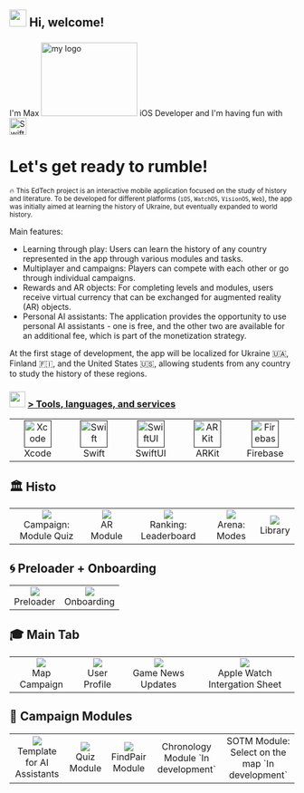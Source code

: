 <h1 align="left" id=""><h2> <img src="https://emojis.slackmojis.com/emojis/images/1588315024/8823/hyperkitty.gif?1588315024" width="30" /> Hi, welcome! </h1>

<h3 align="left"></h2>I'm Max <img src="https://media.giphy.com/media/aXLZvmVw8goBe4cNM6/giphy.gif" alt="my logo" height="130" width="170"> iOS Developer and I'm having fun with <picture>
  <source media="(prefers-color-scheme: dark)" srcset="https://www.swift.org/assets/images/swift~dark.svg">
  <img src="https://www.swift.org/assets/images/swift.svg" alt="Swift logo" height="30">
</picture></h3>


<h1 align="left" >Let's get ready to rumble!</h1>

<sub>🔥 This EdTech project is an interactive mobile application focused on the study of history and literature. To be developed for different platforms (`iOS`, `WatchOS`, `VisionOS`, `Web`), the app was initially aimed at learning the history of Ukraine, but eventually expanded to world history.

Main features:

- Learning through play: Users can learn the history of any country represented in the app through various modules and tasks.
- Multiplayer and campaigns: Players can compete with each other or go through individual campaigns.
- Rewards and AR objects: For completing levels and modules, users receive virtual currency that can be exchanged for augmented reality (AR) objects.
- Personal AI assistants: The application provides the opportunity to use personal AI assistants - one is free, and the other two are available for an additional fee, which is part of the monetization strategy.

At the first stage of development, the app will be localized for Ukraine 🇺🇦, Finland 🇫🇮, and the United States 🇺🇸, allowing students from any country to study the history of these regions.</sub>

<h3> <img src="https://emojis.slackmojis.com/emojis/images/1621024394/39092/cat-roll.gif?1621024394" width="28" /> <a href=""> > Tools, languages, and services </a></h3>

<table>
  <tr>
    <td align="center" width="96">
      <a href="">
        <img src="https://developer.apple.com/assets/elements/icons/xcode-12/xcode-12-96x96_2x.png" width="48" height="48" alt="Xcode" />
      </a>
      <br>Xcode
    </td>
    <td align="center" width="96">
      <a href="">
        <img src="https://developer.apple.com/assets/elements/icons/swift/swift-96x96.png" width="48" height="48" alt="Swift" />
      </a>
      <br>Swift
    </td>
    <td align="center" width="96">
      <a href="">
        <img src="https://developer.apple.com/assets/elements/icons/swiftui/swiftui-96x96_2x.png" width="48" height="48" alt="SwiftUI" />
      </a>
      <br>SwiftUI
    </td>
        <td align="center" width="96">
      <a href="">
        <img src="https://static.wikia.nocookie.net/ipod/images/d/d1/ARKit_2_icon.png/revision/latest?cb=20220417062630" width="48" height="48" alt="ARKit" />
      </a>
      <br>ARKit
    </td>
    <td align="center" width="96">
      <a href="">
        <img src="https://www.gstatic.com/mobilesdk/240501_mobilesdk/firebase_28dp.png" width="48" height="48" alt="Firebase" />
      </a>
      <br>Firebase
    </td>
  </tr>
</table>

## :classical_building: Histo
<table>
  <tr>
    <td align="center">
      <a href="#macropower-tech">
        <img src="https://i.giphy.com/media/v1.Y2lkPTc5MGI3NjExNWl3MmMyNGc3eWI3Zmd0ajQxZW5xNjl1a2x1MWxmZjVmcjlhcnFjZyZlcD12MV9pbnRlcm5hbF9naWZfYnlfaWQmY3Q9Zw/EH81ePaGrOH76kjeAR/giphy.gif">
      </a>
      <br>Campaign: Module Quiz
    </td>
    <td align="center">
      <a href="#macropower-tech">
        <img src="https://i.giphy.com/media/v1.Y2lkPTc5MGI3NjExc3h5dmdmOTV3eWd4Y2N5amphZnc4ams3cWR3a243d2wxbHZzem9nOSZlcD12MV9pbnRlcm5hbF9naWZfYnlfaWQmY3Q9Zw/Q0KAB6g6LZkkBap2V0/giphy.gif">
      </a>
      <br>AR Module
    </td>
    <td align="center">
      <a href="#macropower-tech">
        <img src="https://i.giphy.com/media/v1.Y2lkPTc5MGI3NjExMTRkNmprdHVuaDUwbmlhb3hrZ2k5NnFibTQxb3JueG01dWhhdnpwdiZlcD12MV9pbnRlcm5hbF9naWZfYnlfaWQmY3Q9Zw/M40ta2x3RG3MsAo10T/giphy.gif">
      </a>
      <br>Ranking: Leaderboard 
    </td>
    <td align="center">
      <a href="#macropower-tech">
        <img src="https://i.giphy.com/media/v1.Y2lkPTc5MGI3NjExdWprb2xocWd1bWhtYzlmd253eTZoZjl2dWEyMWNmazJ0MmQ3Y2QyZSZlcD12MV9pbnRlcm5hbF9naWZfYnlfaWQmY3Q9Zw/oXCCcdWqDA9jGv7ai6/giphy.gif">
      </a>
      <br>Arena: Modes 
    </td>
    <td align="center">
      <a href="#macropower-tech">
        <img src="https://i.giphy.com/media/v1.Y2lkPTc5MGI3NjExMmhmMTZqY2c2OGNqeGUwdnoydzcwMW9jM2o4dTh6bjA3d3IycmwwaiZlcD12MV9pbnRlcm5hbF9naWZfYnlfaWQmY3Q9Zw/1hUNUfMpJQ24QiQRAX/giphy.gif">
      </a>
      <br>Library
    </td>
  </tr>
</table>

## :cyclone: Preloader + Onboarding

<table>
  <tr>
    <td align="center">
      <a href="#macropower-tech">
        <img src="https://i.giphy.com/media/v1.Y2lkPTc5MGI3NjExdXB5YmhnMmRqNXdhaWIxMmZzc3hjaGZsaTZ4enlsdWZyM2JmMWdlaCZlcD12MV9pbnRlcm5hbF9naWZfYnlfaWQmY3Q9Zw/R2xBgDrEI7CswmZdKm/giphy.gif">
      </a>
      <br>Preloader
    </td>
    <td align="center">
      <a href="#macropower-tech">
        <img src="https://i.giphy.com/media/v1.Y2lkPTc5MGI3NjExZnI1bjNhcTBvc3plYWZsMjR3a2hzbmN3aG5ndDdmM3g3NnY2NXpreSZlcD12MV9pbnRlcm5hbF9naWZfYnlfaWQmY3Q9Zw/vwQ7ZoH4gbCkva8OK0/giphy.gif">
      </a>
      <br>Onboarding
    </td>
  </tr>
</table>

## :mortar_board: Main Tab

<table>
  <tr>
    <td align="center">
      <a href="#macropower-tech">
        <img src="https://i.giphy.com/media/v1.Y2lkPTc5MGI3NjExOWptNGF2dWpwZ2FydHVidTlpbnh3eG45YWFlcTltcHhwcWZiZnZhciZlcD12MV9pbnRlcm5hbF9naWZfYnlfaWQmY3Q9Zw/uKSKUyNqTgdMuguNR5/giphy.gif">
      </a>
      <br>Map Campaign
    </td>
    <td align="center">
      <a href="#macropower-tech">
        <img src="https://i.giphy.com/media/v1.Y2lkPTc5MGI3NjExdDB0eHJuZDZnZTVmdXJjaWticjAwZnBydm9yZGs0dnRnZmp3OGZ3OCZlcD12MV9pbnRlcm5hbF9naWZfYnlfaWQmY3Q9Zw/Nbu57T7ZBlsAkDsDkw/giphy.gif">
      </a>
      <br>User Profile
    </td>
    <td align="center">
      <a href="#macropower-tech">
        <img src="https://i.giphy.com/media/v1.Y2lkPTc5MGI3NjExc29penJ0NW82ZzRnNnV4NjRlMWljYW5iN3lnNmlsb2tqcnhoeThrZyZlcD12MV9pbnRlcm5hbF9naWZfYnlfaWQmY3Q9Zw/TIDfeZaIk8QCvCHCPi/giphy.gif">
      </a>
      <br>Game News Updates
    </td>
    <td align="center">
      <a href="#macropower-tech">
        <img src="https://i.giphy.com/media/v1.Y2lkPTc5MGI3NjExdXR1eWEwZTVkMHl3ZnVtZGh2Y2xoaW9vYWlpeHM4OGo5cDF3b2p4byZlcD12MV9pbnRlcm5hbF9naWZfYnlfaWQmY3Q9Zw/MPPRDLryymmnciLIOy/giphy.gif">
      </a>
      <br>Apple Watch Intergation Sheet
    </td>
  </tr>
</table>

## :brain: Campaign Modules

<table>
  <tr>
    <td align="center">
      <a href="#macropower-tech">
        <img src="https://i.giphy.com/media/v1.Y2lkPTc5MGI3NjExdThybTUzcG5nbzN0am5pczdvdGg3bWF1bWprNWdtbzF5NWhhbGowZyZlcD12MV9pbnRlcm5hbF9naWZfYnlfaWQmY3Q9Zw/DEkmMYJdXtMcLRu91V/giphy.gif">
      </a>
      <br>Template for AI Assistants
    </td>
    <td align="center">
      <a href="#macropower-tech">
        <img src="https://i.giphy.com/media/v1.Y2lkPTc5MGI3NjExdHF1NDVuZjkxejRieTl1M3V6OHlkcm8xaTUybmt3aW8zcGdndTZrayZlcD12MV9pbnRlcm5hbF9naWZfYnlfaWQmY3Q9Zw/MsSnGy1a4CjVKiAKO2/giphy.gif">
      </a>
      <br>Quiz Module
    </td>
    <td align="center">
      <a href="#macropower-tech">
        <img src="https://i.giphy.com/media/v1.Y2lkPTc5MGI3NjExbXdsOXhlbGUyaDI3cmJnNGZpdnRyZTA0OHRpNngzMTF4ZW1kbm1zdiZlcD12MV9pbnRlcm5hbF9naWZfYnlfaWQmY3Q9Zw/FWSq6Bu8ZsmZYvZdhx/giphy.gif">
      </a>
      <br>FindPair Module
    </td>
    <td align="center">
      <a href="#macropower-tech">
        <img src="">
      </a>
      <br>Chronology Module `In development`
    </td>
    <td align="center">
      <a href="#macropower-tech">
        <img src="">
      </a>
      <br>SOTM Module: Select on the map `In development`
    </td>
  </tr>
</table>


